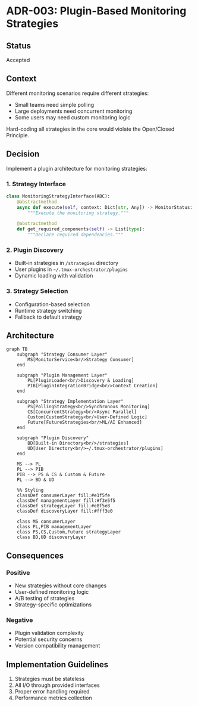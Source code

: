 # ADR-003: Plugin-Based Monitoring Strategies

## Status
Accepted

## Context
Different monitoring scenarios require different strategies:
- Small teams need simple polling
- Large deployments need concurrent monitoring
- Some users may need custom monitoring logic

Hard-coding all strategies in the core would violate the Open/Closed Principle.

## Decision
Implement a plugin architecture for monitoring strategies:

### 1. Strategy Interface
```python
class MonitoringStrategyInterface(ABC):
    @abstractmethod
    async def execute(self, context: Dict[str, Any]) -> MonitorStatus:
        """Execute the monitoring strategy."""

    @abstractmethod
    def get_required_components(self) -> List[type]:
        """Declare required dependencies."""
```

### 2. Plugin Discovery
- Built-in strategies in `/strategies` directory
- User plugins in `~/.tmux-orchestrator/plugins`
- Dynamic loading with validation

### 3. Strategy Selection
- Configuration-based selection
- Runtime strategy switching
- Fallback to default strategy

## Architecture

```mermaid
graph TB
    subgraph "Strategy Consumer Layer"
        MS[MonitorService<br/>Strategy Consumer]
    end

    subgraph "Plugin Management Layer"
        PL[PluginLoader<br/>Discovery & Loading]
        PIB[PluginIntegrationBridge<br/>Context Creation]
    end

    subgraph "Strategy Implementation Layer"
        PS[PollingStrategy<br/>Synchronous Monitoring]
        CS[ConcurrentStrategy<br/>Async Parallel]
        Custom[CustomStrategy<br/>User-Defined Logic]
        Future[FutureStrategies<br/>ML/AI Enhanced]
    end

    subgraph "Plugin Discovery"
        BD[Built-in Directory<br/>/strategies]
        UD[User Directory<br/>~/.tmux-orchestrator/plugins]
    end

    MS --> PL
    PL --> PIB
    PIB --> PS & CS & Custom & Future
    PL --> BD & UD

    %% Styling
    classDef consumerLayer fill:#e1f5fe
    classDef managementLayer fill:#f3e5f5
    classDef strategyLayer fill:#e8f5e8
    classDef discoveryLayer fill:#fff3e0

    class MS consumerLayer
    class PL,PIB managementLayer
    class PS,CS,Custom,Future strategyLayer
    class BD,UD discoveryLayer
```

## Consequences

### Positive
- New strategies without core changes
- User-defined monitoring logic
- A/B testing of strategies
- Strategy-specific optimizations

### Negative
- Plugin validation complexity
- Potential security concerns
- Version compatibility management

## Implementation Guidelines
1. Strategies must be stateless
2. All I/O through provided interfaces
3. Proper error handling required
4. Performance metrics collection
